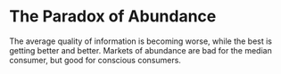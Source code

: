 # The Paradox of Abundance
The average quality of information is becoming worse, while the best is getting better and better.
Markets of abundance are bad for the median consumer, but good for conscious consumers.

